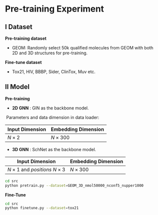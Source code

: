 # Pre-training Experiment

## I Dataset

**Pre-training dataset**

- GEOM: Randomly select 50k qualified molecules from GEOM with both 2D and 3D structures for pre-training.



**Fine-tune dataset**

- Tox21, HIV, BBBP, Sider, ClinTox, Muv etc.



## II Model

**Pre-training**

- **2D GNN** : GIN as the backbone model.

​	Parameters and data dimension in data loader:

| Input Dimension | Embedding Dimension |
| --------------- | ------------------- |
| $N \times 2$    | $N \times 300$      |

- **3D GNN** : SchNet as the backbone model.

| Input Dimension                          | Embedding Dimension |
| ---------------------------------------- | ------------------- |
| $N \times 1$ and $positions \ N\times 3$ | $N \times 300$      |

```bash
cd src
python pretrain.py --dataset=GEOM_3D_nmol50000_nconf5_nupper1000
```



**Fine-Tune**

```bash
cd src
python finetune.py --dataset=tox21
```



